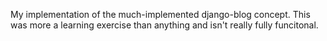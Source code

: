 My implementation of the much-implemented django-blog concept. This was more a learning exercise than anything and isn't really fully funcitonal.
